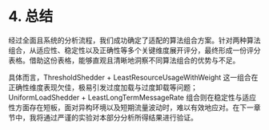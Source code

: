 # 4. 总结

经过全面且系统的分析流程，我们成功确定了适配的算法组合方案。针对两种算法组合，从适应性、稳定性以及正确性等多个关键维度展开评分，最终形成一份评分表格。借助这份表格，能够直观且清晰地洞察不同算法组合的优势与不足。

具体而言，ThresholdShedder + LeastResourceUsageWithWeight 这一组合在正确性维度表现欠佳，极易引发过度加载与过度卸载等问题；UniformLoadShedder + LeastLongTermMessageRate 组合则在稳定性与适应性方面存在短板，面对异构环境以及短期流量波动时，难以有效地应对。在下一章节中，我将通过严谨的实验对本部分分析所得结果进行验证。

&#x20;

